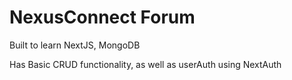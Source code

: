 # NexusConnect Forum

Built to learn NextJS, MongoDB

Has Basic CRUD functionality, as well as userAuth using NextAuth

